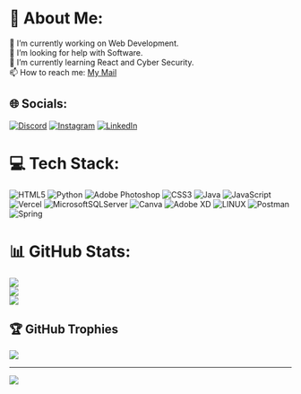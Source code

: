 # 💫 About Me:
🔭 I’m currently working on Web Development.<br>🤝 I’m looking for help with Software.<br>🌱 I’m currently learning React and Cyber Security.<br>📫 How to reach me: <a href="mailto:yasinciftci_32@outlook.com">My Mail</a>


## 🌐 Socials:
[![Discord](https://img.shields.io/badge/Discord-%237289DA.svg?logo=discord&logoColor=white)](https://discord.gg/Einthrin#6044) [![Instagram](https://img.shields.io/badge/Instagram-%23E4405F.svg?logo=Instagram&logoColor=white)](https://instagram.com/yasinciftci_) [![LinkedIn](https://img.shields.io/badge/LinkedIn-%230077B5.svg?logo=linkedin&logoColor=white)](https://linkedin.com/in/yasin-çiftçi-016519210) 

# 💻 Tech Stack:
![HTML5](https://img.shields.io/badge/html5-%23E34F26.svg?style=for-the-badge&logo=html5&logoColor=white) ![Python](https://img.shields.io/badge/python-3670A0?style=for-the-badge&logo=python&logoColor=ffdd54) ![Adobe Photoshop](https://img.shields.io/badge/adobephotoshop-%2331A8FF.svg?style=for-the-badge&logo=adobephotoshop&logoColor=white) ![CSS3](https://img.shields.io/badge/css3-%231572B6.svg?style=for-the-badge&logo=css3&logoColor=white) ![Java](https://img.shields.io/badge/java-%23ED8B00.svg?style=for-the-badge&logo=java&logoColor=white) ![JavaScript](https://img.shields.io/badge/javascript-%23323330.svg?style=for-the-badge&logo=javascript&logoColor=%23F7DF1E) ![Vercel](https://img.shields.io/badge/vercel-%23000000.svg?style=for-the-badge&logo=vercel&logoColor=white) ![MicrosoftSQLServer](https://img.shields.io/badge/Microsoft%20SQL%20Sever-CC2927?style=for-the-badge&logo=microsoft%20sql%20server&logoColor=white) ![Canva](https://img.shields.io/badge/Canva-%2300C4CC.svg?style=for-the-badge&logo=Canva&logoColor=white) ![Adobe XD](https://img.shields.io/badge/Adobe%20XD-470137?style=for-the-badge&logo=Adobe%20XD&logoColor=#FF61F6) ![LINUX](https://img.shields.io/badge/Linux-FCC624?style=for-the-badge&logo=linux&logoColor=black) ![Postman](https://img.shields.io/badge/Postman-FF6C37?style=for-the-badge&logo=postman&logoColor=white) ![Spring](https://img.shields.io/badge/spring-%236DB33F.svg?style=for-the-badge&logo=spring&logoColor=white)
# 📊 GitHub Stats:
![](https://github-readme-stats.vercel.app/api?username=yasinciftcii&theme=highcontrast&hide_border=false&include_all_commits=false&count_private=false)<br/>
![](https://github-readme-streak-stats.herokuapp.com/?user=yasinciftcii&theme=highcontrast&hide_border=false)<br/>
![](https://github-readme-stats.vercel.app/api/top-langs/?username=yasinciftcii&theme=highcontrast&hide_border=false&include_all_commits=false&count_private=false&layout=compact)

## 🏆 GitHub Trophies
![](https://github-profile-trophy.vercel.app/?username=yasinciftcii&theme=darkhub&no-frame=false&no-bg=false&margin-w=4)

---
[![](https://visitcount.itsvg.in/api?id=yasinciftcii&icon=2&color=3)](https://visitcount.itsvg.in)

<!-- Proudly created with GPRM ( https://gprm.itsvg.in ) -->
